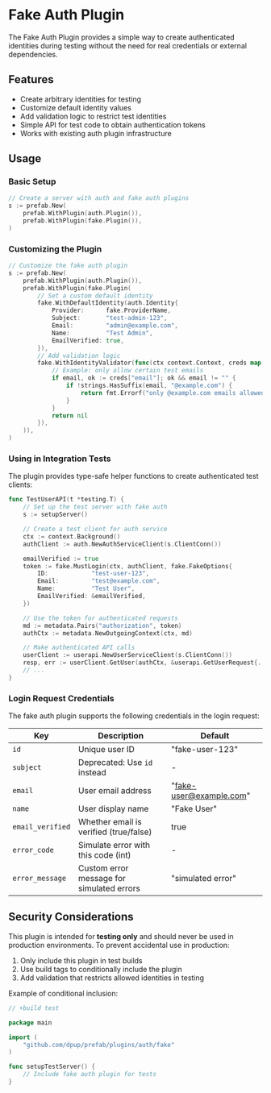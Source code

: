 # Fake Auth Plugin

The Fake Auth Plugin provides a simple way to create authenticated identities during testing
without the need for real credentials or external dependencies.

## Features

- Create arbitrary identities for testing
- Customize default identity values
- Add validation logic to restrict test identities
- Simple API for test code to obtain authentication tokens
- Works with existing auth plugin infrastructure

## Usage

### Basic Setup

```go
// Create a server with auth and fake auth plugins
s := prefab.New(
    prefab.WithPlugin(auth.Plugin()),
    prefab.WithPlugin(fake.Plugin()),
)
```

### Customizing the Plugin

```go
// Customize the fake auth plugin
s := prefab.New(
    prefab.WithPlugin(auth.Plugin()),
    prefab.WithPlugin(fake.Plugin(
        // Set a custom default identity
        fake.WithDefaultIdentity(auth.Identity{
            Provider:      fake.ProviderName,
            Subject:       "test-admin-123",
            Email:         "admin@example.com",
            Name:          "Test Admin",
            EmailVerified: true,
        }),
        // Add validation logic
        fake.WithIdentityValidator(func(ctx context.Context, creds map[string]string) error {
            // Example: only allow certain test emails
            if email, ok := creds["email"]; ok && email != "" {
                if !strings.HasSuffix(email, "@example.com") {
                    return fmt.Errorf("only @example.com emails allowed in tests")
                }
            }
            return nil
        }),
    )),
)
```

### Using in Integration Tests

The plugin provides type-safe helper functions to create authenticated test clients:

```go
func TestUserAPI(t *testing.T) {
    // Set up the test server with fake auth
    s := setupServer()

    // Create a test client for auth service
    ctx := context.Background()
    authClient := auth.NewAuthServiceClient(s.ClientConn())

    emailVerified := true
    token := fake.MustLogin(ctx, authClient, fake.FakeOptions{
        ID:            "test-user-123",
        Email:         "test@example.com",
        Name:          "Test User",
        EmailVerified: &emailVerified,
    })

    // Use the token for authenticated requests
    md := metadata.Pairs("authorization", token)
    authCtx := metadata.NewOutgoingContext(ctx, md)

    // Make authenticated API calls
    userClient := userapi.NewUserServiceClient(s.ClientConn())
    resp, err := userClient.GetUser(authCtx, &userapi.GetUserRequest{...})
    // ...
}
```

### Login Request Credentials

The fake auth plugin supports the following credentials in the login request:

| Key             | Description                           | Default           |
|-----------------|---------------------------------------|-------------------|
| `id`            | Unique user ID                        | "fake-user-123"   |
| `subject`       | Deprecated: Use `id` instead          | -                 |
| `email`         | User email address                    | "fake-user@example.com" |
| `name`          | User display name                     | "Fake User"       |
| `email_verified`| Whether email is verified (true/false)| true              |
| `error_code`    | Simulate error with this code (int)   | -                 |
| `error_message` | Custom error message for simulated errors | "simulated error" |


## Security Considerations

This plugin is intended for **testing only** and should never be used in production
environments. To prevent accidental use in production:

1. Only include this plugin in test builds
2. Use build tags to conditionally include the plugin
3. Add validation that restricts allowed identities in testing

Example of conditional inclusion:

```go
// +build test

package main

import (
    "github.com/dpup/prefab/plugins/auth/fake"
)

func setupTestServer() {
    // Include fake auth plugin for tests
}
```